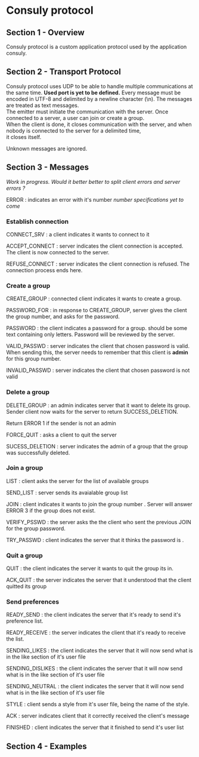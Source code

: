 # Consuly protocol

## Section 1 - Overview

Consuly protocol is a custom application protocol used by the application consuly. 

## Section 2 - Transport Protocol

Consuly protocol uses UDP to be able to handle multiple communications at the same time.  **Used port is yet to be defined.**
Every message must be encoded in UTF-8 and delimited by a newline character (\n). The messages are treated as text messages.  
The emitter must initiate the communication with the server. Once connected to a server, a user can join or create a group.  
When the client is done, it closes communication with the server, and when nobody is connected to the server for a delimited time,  
it closes itself.

Unknown messages are ignored.

## Section 3 - Messages

*Work in progress. Would it better better to split client errors and server errors ?*

ERROR <number> : indicates an error with it's number *number specifications yet to come*

### Establish connection

CONNECT_SRV : a client indicates it wants to connect to it

ACCEPT_CONNECT : server indicates the client connection is accepted. The client is now connected to the server.

REFUSE_CONNECT : server indicates the client connection is refused. The connection process ends here.

### Create a group

CREATE_GROUP : connected client indicates it wants to create a group.

PASSWORD_FOR <groupeNumber> : in response to CREATE_GROUP, server gives the client the group number, and asks for the password.

PASSWORD <password> : the client indicates a password for a group. <password> should be some text containing only letters. Password will be reviewed by the server.

VALID_PASSWD : server indicates the client that chosen password is valid. When sending this, the server needs to remember that this client is **admin** for this group number.

INVALID_PASSWD : server indicates the client that chosen password is not valid

### Delete a group

DELETE_GROUP : an admin indicates server that it want to delete its group.  Sender client now waits for the server to return SUCCESS_DELETION.

Return ERROR 1 if the sender is not an admin

FORCE_QUIT : asks a client to quit the server 

SUCESS_DELETION : server indicates the admin of a group that the group was successfully deleted.

### Join a group

LIST : client asks the server for the list of available groups

SEND_LIST : server sends its avaialable group list

JOIN <groupNumber> : client indicates it wants to join the group number <groupNumber>. Server will answer ERROR 3 if the group does not exist.

VERIFY_PSSWD : the server asks the the client who sent the previous JOIN for the group password.

TRY_PASSWD <password> : client indicates the server that it thinks the password is <password>.

### Quit a group

QUIT : the client indicates the server it wants to quit the group its in. 

ACK_QUIT : the server indicates the server that it understood that the client quitted its group





### Send preferences

READY_SEND : the client indicates the server that it's ready to send it's preference list. 

READY_RECEIVE : the server indicates the client that it's ready to receive the list.

SENDING_LIKES : the client indicates the server that it will now send what is in the like section of it's user file

SENDING_DISLIKES : the client indicates the server that it will now send what is in the like section of it's user file

SENDING_NEUTRAL : the client indicates the server that it will now send what is in the like section of it's user file

STYLE <name> : client sends a style from it's user file, <name> being the name of the style.

ACK : server indicates client that it correctly received the client's message

FINISHED : client indicates the server that it finished to send it's user list

## Section 4 - Examples